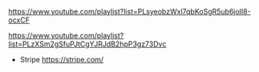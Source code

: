 https://www.youtube.com/playlist?list=PLsyeobzWxl7qbKoSgR5ub6jolI8-ocxCF

https://www.youtube.com/playlist?list=PLzXSm2gSfuPJtCgYJRJdB2hpP3gz73Dvc

- Stripe
https://stripe.com/

